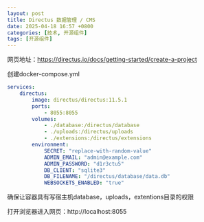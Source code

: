 ```yaml
---
layout: post
title: Directus 数据管理 / CMS
date: 2025-04-18 16:57 +0800
categories: [技术, 开源组件]
tags: [开源组件]
---
```


网页地址：https://directus.io/docs/getting-started/create-a-project


创建docker-compose.yml
```yaml
services:
    directus:
        image: directus/directus:11.5.1
        ports:
            - 8055:8055
        volumes:
            - ./database:/directus/database
            - ./uploads:/directus/uploads
            - ./extensions:/directus/extensions
        environment:
            SECRET: "replace-with-random-value"
            ADMIN_EMAIL: "admin@example.com"
            ADMIN_PASSWORD: "d1r3ctu5"
            DB_CLIENT: "sqlite3"
            DB_FILENAME: "/directus/database/data.db"
            WEBSOCKETS_ENABLED: "true"
```

确保让容器具有写宿主机database，uploads，extentions目录的权限


打开浏览器进入网页：http://localhost:8055